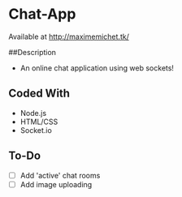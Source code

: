 # Chat-App

Available at http://maximemichet.tk/

##Description
- An online chat application using web sockets!
## Coded With
- Node.js
- HTML/CSS
- Socket.io

## To-Do
- [ ] Add 'active' chat rooms
- [ ] Add image uploading
